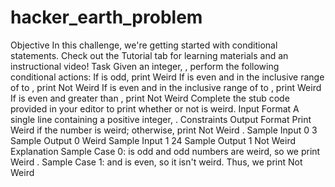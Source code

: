 # hacker_earth_problem
Objective
In this challenge, we're getting started with conditional statements. Check out the Tutorial tab for learning
materials and an instructional video!
Task
Given an integer, , perform the following conditional actions:
If is odd, print Weird
If is even and in the inclusive range of to , print Not Weird
If is even and in the inclusive range of to , print Weird
If is even and greater than , print Not Weird
Complete the stub code provided in your editor to print whether or not is weird.
Input Format
A single line containing a positive integer, .
Constraints
Output Format
Print Weird if the number is weird; otherwise, print Not Weird .
Sample Input 0
3
Sample Output 0
Weird
Sample Input 1
24
Sample Output 1
Not Weird
Explanation
Sample Case 0:
is odd and odd numbers are weird, so we print Weird .
Sample Case 1:
and is even, so it isn't weird. Thus, we print Not Weird 
